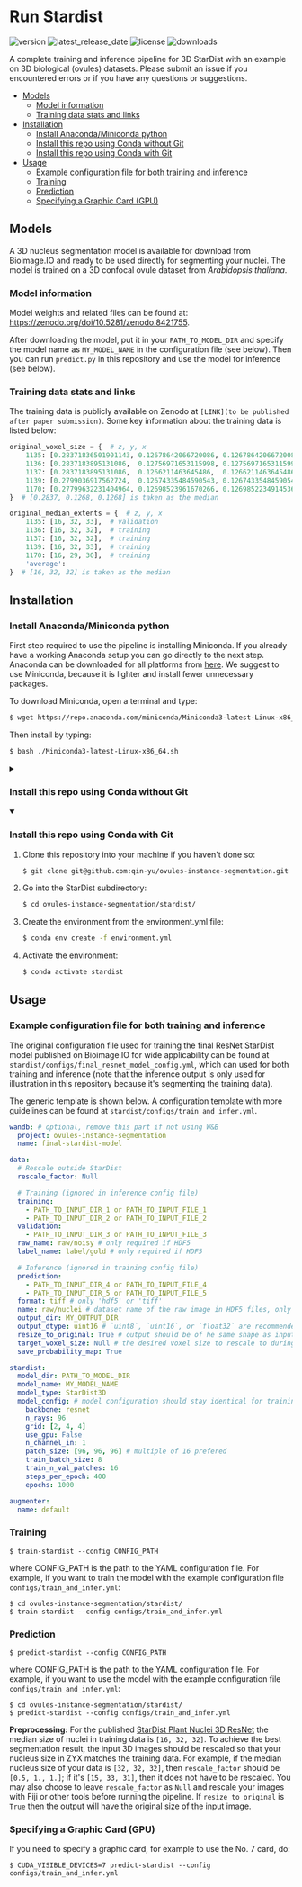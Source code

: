 # Run Stardist <!-- omit in toc -->

![version](https://anaconda.org/qin-yu/run-stardist/badges/version.svg)
![latest_release_date](https://anaconda.org/qin-yu/run-stardist/badges/latest_release_date.svg)
![license](https://anaconda.org/qin-yu/run-stardist/badges/license.svg)
![downloads](https://anaconda.org/qin-yu/run-stardist/badges/downloads.svg)

A complete training and inference pipeline for 3D StarDist with an example on 3D biological (ovules) datasets. Please submit an issue if you encountered errors or if you have any questions or suggestions.

- [Models](#models)
  - [Model information](#model-information)
  - [Training data stats and links](#training-data-stats-and-links)
- [Installation](#installation)
  - [Install Anaconda/Miniconda python](#install-anacondaminiconda-python)
  - [Install this repo using Conda without Git](#install-this-repo-using-conda-without-git)
  - [Install this repo using Conda with Git](#install-this-repo-using-conda-with-git)
- [Usage](#usage)
  - [Example configuration file for both training and inference](#example-configuration-file-for-both-training-and-inference)
  - [Training](#training)
  - [Prediction](#prediction)
  - [Specifying a Graphic Card (GPU)](#specifying-a-graphic-card-gpu)


## Models
A 3D nucleus segmentation model is available for download from Bioimage.IO and ready to be used directly for segmenting your nuclei. The model is trained on a 3D confocal ovule dataset from *Arabidopsis thaliana*.

### Model information
Model weights and related files can be found at: https://zenodo.org/doi/10.5281/zenodo.8421755.

After downloading the model, put it in your `PATH_TO_MODEL_DIR` and specify the model name as `MY_MODEL_NAME` in the configuration file (see below). Then you can run `predict.py` in this repository and use the model for inference (see below).

### Training data stats and links
The training data is publicly available on Zenodo at `[LINK](to be published after paper submission)`. Some key information about the training data is listed below:
```python
original_voxel_size = {  # z, y, x
    1135: [0.28371836501901143, 0.12678642066720086, 0.12678642066720086],  # validation
    1136: [0.2837183895131086,  0.12756971653115998, 0.12756971653115998],  # training
    1137: [0.2837183895131086,  0.1266211463645486,  0.1266211463645486 ],  # training
    1139: [0.2799036917562724,  0.12674335484590543, 0.12674335484590543],  # training
    1170: [0.27799632231404964, 0.12698523961670266, 0.12698522349145364],  # training
}  # [0.2837, 0.1268, 0.1268] is taken as the median

original_median_extents = {  # z, y, x
    1135: [16, 32, 33],  # validation
    1136: [16, 32, 32],  # training
    1137: [16, 32, 32],  # training
    1139: [16, 32, 33],  # training
    1170: [16, 29, 30],  # training
    'average':
}  # [16, 32, 32] is taken as the median
```

## Installation

### Install Anaconda/Miniconda python
First step required to use the pipeline is installing Miniconda. If you already have a working Anaconda setup you can go directly to the next step. Anaconda can be downloaded for all platforms from [here](https://www.anaconda.com/products/distribution). We suggest to use Miniconda, because it is lighter and install fewer unnecessary packages.

To download Miniconda, open a terminal and type:
```bash
$ wget https://repo.anaconda.com/miniconda/Miniconda3-latest-Linux-x86_64.sh
```

Then install by typing:
```bash
$ bash ./Miniconda3-latest-Linux-x86_64.sh
```

<details>
<summary>

### Install this repo using Conda without Git
</summary>

1. [Download](https://github.com/qin-yu/ovules-instance-segmentation/archive/refs/heads/main.zip) and unzip this repository into your machine if you haven't done so
2. Go into the StarDist subdirectory:
   ```bash
   $ cd ovules-instance-segmentation-main/stardist/
   ```
3. Create the environment from the environment.yml file:
   ```bash
   $ conda env create -f environment.yml
   ```
4. Activate the environment:
   ```bash
   $ conda activate stardist
   ```
</details>


<details open>
<summary>

### Install this repo using Conda with Git
</summary>

1. Clone this repository into your machine if you haven't done so:
   ```bash
   $ git clone git@github.com:qin-yu/ovules-instance-segmentation.git
   ```
2. Go into the StarDist subdirectory:
   ```bash
   $ cd ovules-instance-segmentation/stardist/
   ```
3. Create the environment from the environment.yml file:
   ```bash
   $ conda env create -f environment.yml
   ```
4. Activate the environment:
   ```bash
   $ conda activate stardist
   ```
</details>

## Usage

### Example configuration file for both training and inference
The original configuration file used for training the final ResNet StarDist model published on Bioimage.IO for wide applicability can be found at `stardist/configs/final_resnet_model_config.yml`, which can used for both training and inference (note that the inference output is only used for illustration in this repository because it's segmenting the training data).

The generic template is shown below. A configuration template with more guidelines can be found at `stardist/configs/train_and_infer.yml`.
```yaml
wandb: # optional, remove this part if not using W&B
  project: ovules-instance-segmentation
  name: final-stardist-model

data:
  # Rescale outside StarDist
  rescale_factor: Null

  # Training (ignored in inference config file)
  training:
    - PATH_TO_INPUT_DIR_1 or PATH_TO_INPUT_FILE_1
    - PATH_TO_INPUT_DIR_2 or PATH_TO_INPUT_FILE_2
  validation:
    - PATH_TO_INPUT_DIR_3 or PATH_TO_INPUT_FILE_3
  raw_name: raw/noisy # only required if HDF5
  label_name: label/gold # only required if HDF5

  # Inference (ignored in training config file)
  prediction:
    - PATH_TO_INPUT_DIR_4 or PATH_TO_INPUT_FILE_4
    - PATH_TO_INPUT_DIR_5 or PATH_TO_INPUT_FILE_5
  format: tiff # only 'hdf5' or 'tiff'
  name: raw/nuclei # dataset name of the raw image in HDF5 files, only required if format is `hdf5`
  output_dir: MY_OUTPUT_DIR
  output_dtype: uint16 # `uint8`, `uint16`, or `float32` are recommended
  resize_to_original: True # output should be of he same shape as input
  target_voxel_size: Null # the desired voxel size to rescale to during inference, null if rescale factor is set
  save_probability_map: True

stardist:
  model_dir: PATH_TO_MODEL_DIR
  model_name: MY_MODEL_NAME
  model_type: StarDist3D
  model_config: # model configuration should stay identical for training and inference
    backbone: resnet
    n_rays: 96
    grid: [2, 4, 4]
    use_gpu: False
    n_channel_in: 1
    patch_size: [96, 96, 96] # multiple of 16 prefered
    train_batch_size: 8
    train_n_val_patches: 16
    steps_per_epoch: 400
    epochs: 1000

augmenter:
  name: default
```

### Training
```shell
$ train-stardist --config CONFIG_PATH
```
where CONFIG_PATH is the path to the YAML configuration file. For example, if you want to train the model with the example configuration file `configs/train_and_infer.yml`:
```shell
$ cd ovules-instance-segmentation/stardist/
$ train-stardist --config configs/train_and_infer.yml
```

### Prediction
```shell
$ predict-stardist --config CONFIG_PATH
```
where CONFIG_PATH is the path to the YAML configuration file. For example, if you want to use the model with the example configuration file `configs/train_and_infer.yml`:
```shell
$ cd ovules-instance-segmentation/stardist/
$ predict-stardist --config configs/train_and_infer.yml
```

**Preprocessing:** For the published [StarDist Plant Nuclei 3D ResNet](https://zenodo.org/doi/10.5281/zenodo.8421755) the median size of nuclei in training data is `[16, 32, 32]`. To achieve the best segmentation result, the input 3D images should be rescaled so that your nucleus size in ZYX matches the training data. For example, if the median nucleus size of your data is `[32, 32, 32]`, then `rescale_factor` should be `[0.5, 1., 1.]`; if it's `[15, 33, 31]`, then it does not have to be rescaled. You may also choose to leave `rescale_factor` as `Null` and rescale your images with Fiji or other tools before running the pipeline. If `resize_to_original` is `True` then the output will have the original size of the input image.

### Specifying a Graphic Card (GPU)
If you need to specify a graphic card, for example to use the No. 7 card, do:
```shell
$ CUDA_VISIBLE_DEVICES=7 predict-stardist --config configs/train_and_infer.yml
```
